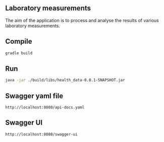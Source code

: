 ## Laboratory measurements
The aim of the application is to process and analyse the results of various laboratory measurements.

## Compile
```bash
gradle build
```

## Run
```bash
java -jar ./build/libs/health_data-0.0.1-SNAPSHOT.jar
```

## Swagger yaml file
```
http://localhost:8080/api-docs.yaml
```

## Swagger UI
```
http://localhost:8080/swagger-ui
```
